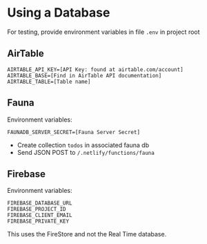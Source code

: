 # Using a Database

For testing, provide environment variables in file `.env` in project root

## AirTable

```
AIRTABLE_API_KEY=[API Key: found at airtable.com/account]
AIRTABLE_BASE=[Find in AirTable API documentation]
AIRTABLE_TABLE=[Table name]
```

## Fauna

Environment variables:

```
FAUNADB_SERVER_SECRET=[Fauna Server Secret]
```

- Create collection `todos` in associated fauna db
- Send JSON POST to `/.netlify/functions/fauna`

## Firebase

Environment variables:

```
FIREBASE_DATABASE_URL
FIREBASE_PROJECT_ID
FIREBASE_CLIENT_EMAIL
FIREBASE_PRIVATE_KEY
```

This uses the FireStore and not the Real Time database.